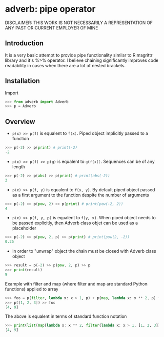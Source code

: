 # adverb: pipe operator

DISCLAIMER: THIS WORK IS NOT NECESSARILY A REPRESENTATION OF ANY PAST OR CURRENT EMPLOYER OF MINE

## Introduction

It is a very basic attempt to provide pipe functionality similar to R magrittr library and it's %>% operator. I believe chaining significantly improves code readability in cases when there are a lot of nested brackets.

## Installation

Import
```python
>>> from adverb import Adverb
>>> p = Adverb
```

## Overview

- `p(x) >> p(f)` is equalent to `f(x)`. Piped object implicitly passed to a function

```python
>>> p(-2) >> p(print) # print(-2)
-2
```

- `p(x) >> p(f) >> p(g)` is equalent to `g(f(x))`. Sequences can be of any length

```python
>>> p(-2) >> p(abs) >> p(print) # print(abs(-2))
2
```

- `p(x) >> p(f, y)` is equalent to `f(x, y)`. By default piped object passed as a first argument to the function despite the number of arguments

```python
>>> p(-2) >> p(pow, 2) >> p(print) # print(pow(-2, 2))
4
```

- `p(x) >> p(f, y, p)` is equalent to `f(y, x)`. When piped object needs to be passed explicitly, then Adverb class objet can be used as a placeholder

```python
>>> p(-2) >> p(pow, 2, p) >> p(print) # print(pow(2, -2))
0.25
```


- In order to "unwrap" object the chain must be closed with Adverb class object
```python
>>> result = p(-2) >> p(pow, 2, p) >> p
>>> print(result)
9
```




Example with filter and map (where filter and map are standard Python functions) applied to array
```python
>>> foo = p(filter, lambda x: x > 1, p) + p(map, lambda x: x ** 2, p) + p(list) + p(print)
>>> p([1, 2, 3]) >> foo
[4, 9]
```
The above is equalent in terms of standard function notation
```python
>>> print(list(map(lambda x: x ** 2, filter(lambda x: x > 1, [1, 2, 3]))))
[4, 9]
```
